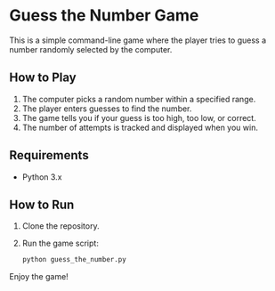 # Guess the Number Game

This is a simple command-line game where the player tries to guess a number randomly selected by the computer.

## How to Play

1. The computer picks a random number within a specified range.
2. The player enters guesses to find the number.
3. The game tells you if your guess is too high, too low, or correct.
4. The number of attempts is tracked and displayed when you win.

## Requirements

- Python 3.x

## How to Run

1. Clone the repository.
2. Run the game script:

   ```bash
   python guess_the_number.py
   ```

Enjoy the game!
